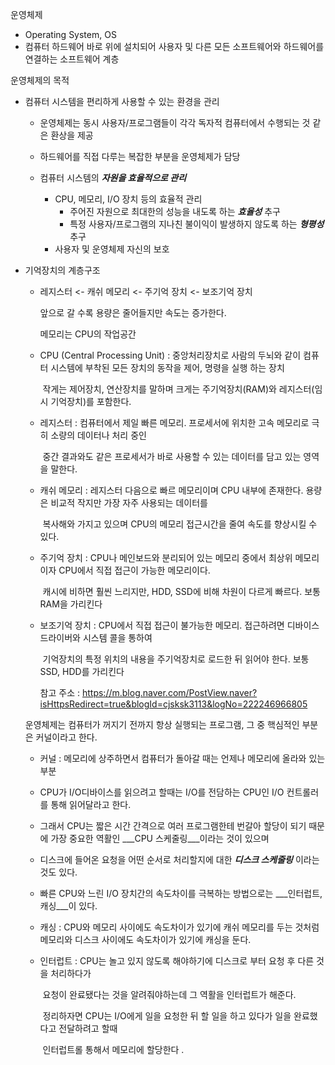 운영체제 

- Operating System, OS
- 컴퓨터 하드웨어 바로 위에 설치되어 사용자 및 다른 모든 소프트웨어와 하드웨어를 연결하는 소프트웨어 계층



운영체제의 목적

- 컴퓨터 시스템을 편리하게 사용할 수 있는 환경을 관리

  - 운영체제는 동시 사용자/프로그램들이 각각 독자적 컴퓨터에서 수행되는 것 같은 환상을 제공

  - 하드웨어를 직접 다루는 복잡한 부분을 운영체제가 담당

  - 컴퓨터 시스템의 ___자원을 효율적으로 관리___
    - CPU, 메모리, I/O 장치 등의 효율적 관리
      - 주어진 자원으로 최대한의 성능을 내도록 하는 ___효율성___ 추구
      - 특정 사용자/프로그램의 지나친 불이익이 발생하지 않도록 하는 ___형평성___ 추구
    - 사용자 및 운영체제 자신의 보호

- 기억장치의 계층구조

  - 레지스터 <- 캐쉬 메모리 <- 주기억 장치 <- 보조기억 장치 

    앞으로 갈 수록 용량은 줄어들지만 속도는 증가한다.

    메모리는 CPU의 작업공간

    

  - CPU (Central Processing Unit) : 중앙처리장치로 사람의 두뇌와 같이 컴퓨터 시스템에 부착된 모든 장치의 동작을 제어, 명령을 실행 하는 장치

    ​												작게는 제어장치, 연산장치를 말하며 크게는 주기억장치(RAM)와 레지스터(임시 기억장치)를 포함한다.

    

  - 레지스터 : 컴퓨터에서 제일 빠른 메모리. 프로세서에 위치한 고속 메모리로 극히 소량의 데이터나 처리 중인 

    ​				중간 결과와도 같은 프로세서가 바로 사용할 수 있는 데이터를 담고 있는 영역을 말한다.

  - 캐쉬 메모리 : 레지스터 다음으로 빠르 메모리이며 CPU 내부에 존재한다. 용량은 비교적 작지만 가장 자주 사용되는 데이터를

    ​					복사해와 가지고 있으며 CPU의 메모리 접근시간을 줄여 속도를 향상시킬 수 있다.

  - 주기억 장치 : CPU나 메인보드와 분리되어 있는 메모리 중에서 최상위 메모리이자 CPU에서 직접 접근이 가능한 메모리이다.

    ​					캐시에 비하면 훨씬 느리지만, HDD, SSD에 비해 차원이 다르게 빠르다. 보통 RAM을 가리킨다

  - 보조기억 장치 : CPU에서 직접 접근이 불가능한 메모리. 접근하려면 디바이스 드라이버와 시스템 콜을 통하여 

    ​						기억장치의 특정 위치의 내용을 주기억장치로 로드한 뒤 읽어야 한다. 보통 SSD, HDD를 가리킨다

    참고 주소 : https://m.blog.naver.com/PostView.naver?isHttpsRedirect=true&blogId=cjsksk3113&logNo=222246966805

    

  운영체제는 컴퓨터가 꺼지기 전까지 항상 실행되는 프로그램, 그 중 핵심적인 부분은 커널이라고 한다.

  - 커널 : 메모리에 상주하면서 컴퓨터가 돌아갈 때는 언제나 메모리에 올라와 있는 부분

  - CPU가 I/O디바이스를 읽으려고 할때는 I/O를 전담하는 CPU인 I/O 컨트롤러를 통해 읽어달라고 한다.

  - 그래서 CPU는 짧은 시간 간격으로 여러 프로그램한테 번갈아 할당이 되기 때문에 가장 중요한 역활인 ___CPU 스케줄링___이라는 것이 있으며

  - 디스크에 들어온 요청을 어떤 순서로 처리할지에 대한 ___디스크 스케줄링___ 이라는 것도 있다.

  - 빠른 CPU와 느린 I/O 장치간의 속도차이를 극복하는 방법으로는 ___인터럽트,  캐싱___이 있다.

  - 캐싱 : CPU와 메모리 사이에도 속도차이가 있기에 캐쉬 메모리를 두는 것처럼 메모리와 디스크 사이에도 속도차이가 있기에 캐싱을 둔다.

  - 인터럽트 : CPU는 놀고 있지 않도록 해야하기에 디스크로 부터 요청 후 다른 것을 처리하다가 

    ​				요청이 완료됐다는 것을 알려줘야하는데 그 역활을 인터럽트가 해준다.

    ​				정리하자면 CPU는 I/O에게 일을 요청한 뒤 할 일을 하고 있다가 일을 완료했다고 전달하려고 할때 
  
    ​				인터럽트롤 통해서 메모리에 할당한다 .
  
  
  
  